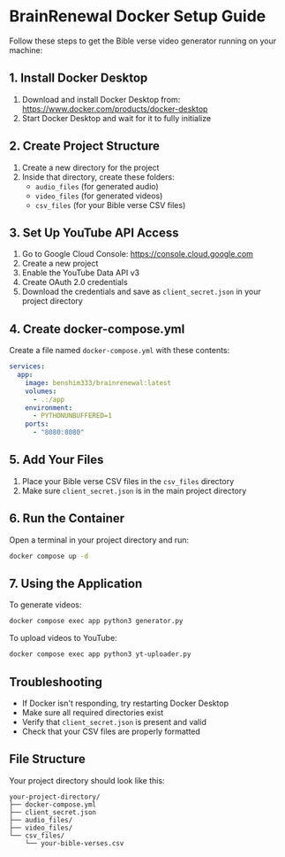 # BrainRenewal Docker Setup Guide

Follow these steps to get the Bible verse video generator running on your machine:

## 1. Install Docker Desktop
1. Download and install Docker Desktop from: https://www.docker.com/products/docker-desktop
2. Start Docker Desktop and wait for it to fully initialize

## 2. Create Project Structure
1. Create a new directory for the project
2. Inside that directory, create these folders:
   - `audio_files` (for generated audio)
   - `video_files` (for generated videos)
   - `csv_files` (for your Bible verse CSV files)

## 3. Set Up YouTube API Access
1. Go to Google Cloud Console: https://console.cloud.google.com
2. Create a new project
3. Enable the YouTube Data API v3
4. Create OAuth 2.0 credentials
5. Download the credentials and save as `client_secret.json` in your project directory

## 4. Create docker-compose.yml
Create a file named `docker-compose.yml` with these contents:
```yaml
services:
  app:
    image: benshim333/brainrenewal:latest
    volumes:
      - .:/app
    environment:
      - PYTHONUNBUFFERED=1
    ports:
      - "8080:8080"
```

## 5. Add Your Files
1. Place your Bible verse CSV files in the `csv_files` directory
2. Make sure `client_secret.json` is in the main project directory

## 6. Run the Container
Open a terminal in your project directory and run:
```bash
docker compose up -d
```

## 7. Using the Application
To generate videos:
```bash
docker compose exec app python3 generator.py
```

To upload videos to YouTube:
```bash
docker compose exec app python3 yt-uploader.py
```

## Troubleshooting
- If Docker isn't responding, try restarting Docker Desktop
- Make sure all required directories exist
- Verify that `client_secret.json` is present and valid
- Check that your CSV files are properly formatted

## File Structure
Your project directory should look like this:
```
your-project-directory/
├── docker-compose.yml
├── client_secret.json
├── audio_files/
├── video_files/
└── csv_files/
    └── your-bible-verses.csv
```
